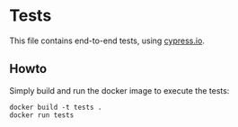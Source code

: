 # Tests
This file contains end-to-end tests, using [cypress.io](https://www.cypress.io/).

## Howto
Simply build and run the docker image to execute the tests:
```
docker build -t tests .
docker run tests
```
